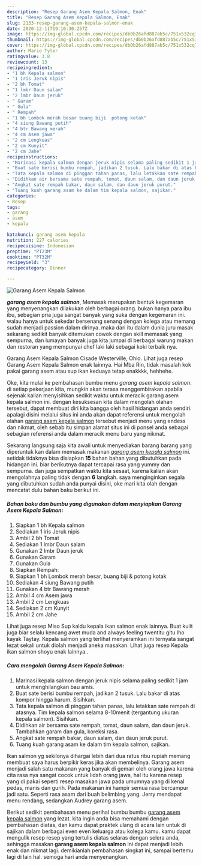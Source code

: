 ```yaml
---
description: "Resep Garang Asem Kepala Salmon, Enak"
title: "Resep Garang Asem Kepala Salmon, Enak"
slug: 2133-resep-garang-asem-kepala-salmon-enak
date: 2020-12-11T19:10:30.257Z
image: https://img-global.cpcdn.com/recipes/db0b26afd887ab5c/751x532cq70/garang-asem-kepala-salmon-foto-resep-utama.jpg
thumbnail: https://img-global.cpcdn.com/recipes/db0b26afd887ab5c/751x532cq70/garang-asem-kepala-salmon-foto-resep-utama.jpg
cover: https://img-global.cpcdn.com/recipes/db0b26afd887ab5c/751x532cq70/garang-asem-kepala-salmon-foto-resep-utama.jpg
author: Mario Tyler
ratingvalue: 3.8
reviewcount: 13
recipeingredient:
- "1 bh Kepala salmon"
- "1 iris Jeruk nipis"
- "2 bh Tomat"
- "1 lmbr Daun salam"
- "2 lmbr Daun jeruk"
- " Garam"
- " Gula"
- " Rempah"
- "1 bh Lombok merah besar buang biji  potong kotak"
- "4 siung Bawang putih"
- "4 btr Bawang merah"
- "4 cm Asem jawa"
- "2 cm Lengkuas"
- "2 cm Kunyit"
- "2 cm Jahe"
recipeinstructions:
- "Marinasi kepala salmon dengan jeruk nipis selama paling sedikit 1 jam untuk menghilangkan bau amis."
- "Buat sate berisi bumbu rempah, jadikan 2 tusuk. Lalu bakar di atas kompor hingga harum. Sisihkan."
- "Tata kepala salmon di pinggan tahan panas, lalu letakkan sate rempah di atasnya. Tim kepala salmon selama 8-10menit (tergantung ukuran kepala salmon). Sisihkan."
- "Didihkan air bersama sate rempah, tomat, daun salam, dan daun jeruk. Tambahkan garam dan gula, koreksi rasa."
- "Angkat sate rempah bakar, daun salam, dan daun jeruk purut."
- "Tuang kuah garang asam ke dalam tim kepala salmon, sajikan."
categories:
- Resep
tags:
- garang
- asem
- kepala

katakunci: garang asem kepala 
nutrition: 227 calories
recipecuisine: Indonesian
preptime: "PT23M"
cooktime: "PT32M"
recipeyield: "3"
recipecategory: Dinner

---
```



![Garang Asem Kepala Salmon](https://img-global.cpcdn.com/recipes/db0b26afd887ab5c/751x532cq70/garang-asem-kepala-salmon-foto-resep-utama.jpg)

<b><i>garang asem kepala salmon</i></b>, Memasak merupakan bentuk kegemaran yang menyenangkan dilakukan oleh berbagai orang. bukan hanya para ibu ibu, sebagian pria juga sangat banyak yang suka dengan kegemaran ini. walau hanya untuk sekedar bersenang senang dengan kolega atau memang sudah menjadi passion dalam dirinya. maka dari itu dalam dunia juru masak sekarang sedikit banyak ditemukan cowok dengan skill memasak yang sempurna, dan lumayan banyak juga kita jumpai di berbagai warung makan dan restoran yang mempunyai chef laki laki sebagai koki terbaik nya.

Garang Asem Kepala Salmon Cisade Westerville, Ohio. Lihat juga resep Garang Asem Kepala Salmon enak lainnya. Hai Mba Rin, tidak masalah kok pakai garang asem atau sup ikan keduaya tetap enakkkk, hehhehe.

Oke, kita mulai ke pembahasan bumbu menu <i>garang asem kepala salmon</i>. di setiap pekerjaan kita, mungkin akan terasa menggembirakan apabila sejenak kalian menyisihkan sedikit waktu untuk meracik garang asem kepala salmon ini. dengan kesuksesan kita dalam mengolah olahan tersebut, dapat membuat diri kita bangga oleh hasil hidangan anda sendiri. apalagi disini melalui situs ini anda akan dapat referensi untuk mengolah olahan <u>garang asem kepala salmon</u> tersebut menjadi menu yang endess dan nikmat, oleh sebab itu simpan alamat situs ini di ponsel anda sebagai sebagian referensi anda dalam meracik menu baru yang nikmat.


Sekarang langsung saja kita awali untuk menyediakan barang barang yang diperuntuk kan dalam memasak makanan <u><i>garang asem kepala salmon</i></u> ini. setidak tidaknya bisa disiapkan <b>15</b> bahan bahan yang dibutuhkan pada hidangan ini. biar berikutnya dapat tercapai rasa yang yummy dan sempurna. dan juga sempatkan waktu kita sesaat, karena kalian akan mengolahnya paling tidak dengan <b>6</b> langkah. saya menginginkan segala yang dibutuhkan sudah anda punyai disini, oke mari kita olah dengan mencatat dulu bahan baku berikut ini.

<!--inarticleads1-->

##### Bahan baku dan bumbu yang digunakan dalam menyiapkan Garang Asem Kepala Salmon:

1. Siapkan 1 bh Kepala salmon
1. Sediakan 1 iris Jeruk nipis
1. Ambil 2 bh Tomat
1. Sediakan 1 lmbr Daun salam
1. Gunakan 2 lmbr Daun jeruk
1. Gunakan  Garam
1. Gunakan  Gula
1. Siapkan  Rempah:
1. Siapkan 1 bh Lombok merah besar, buang biji &amp; potong kotak
1. Sediakan 4 siung Bawang putih
1. Gunakan 4 btr Bawang merah
1. Ambil 4 cm Asem jawa
1. Ambil 2 cm Lengkuas
1. Sediakan 2 cm Kunyit
1. Ambil 2 cm Jahe


Lihat juga resep Miso Sup kaldu kepala ikan salmon enak lainnya. Buat kulit juga biar selalu kencang awet muda and always feeling twentitu gitu lho kayak Taytay. Kepala salmon yang terlihat menyeramkan ini ternyata sangat lezat sekali untuk diolah menjadi aneka masakan. Lihat juga resep Kepala ikan salmon shoyu enak lainnya.. 

<!--inarticleads2-->

##### Cara mengolah Garang Asem Kepala Salmon:

1. Marinasi kepala salmon dengan jeruk nipis selama paling sedikit 1 jam untuk menghilangkan bau amis.
1. Buat sate berisi bumbu rempah, jadikan 2 tusuk. Lalu bakar di atas kompor hingga harum. Sisihkan.
1. Tata kepala salmon di pinggan tahan panas, lalu letakkan sate rempah di atasnya. Tim kepala salmon selama 8-10menit (tergantung ukuran kepala salmon). Sisihkan.
1. Didihkan air bersama sate rempah, tomat, daun salam, dan daun jeruk. Tambahkan garam dan gula, koreksi rasa.
1. Angkat sate rempah bakar, daun salam, dan daun jeruk purut.
1. Tuang kuah garang asam ke dalam tim kepala salmon, sajikan.


Ikan salmon yg sekilonya dihargai lebih dari dua ratus ribu rupiah memang membuat saya harus berpikir keras jika akan membelinya. Garang asem menjadi salah satu makanan yang banyak di gemari oleh orang jawa karena cita rasa nya sangat cocok untuk lidah orang jawa, hal itu karena resep yang di pakai seperti resep masakan jawa pada umumnya yang di kenal pedas, manis dan gurih. Pada makanan ini hampir semua rasa bercampur jadi satu. Seperti rasa asam dari buah belimbing yang. Jerry mendapat menu rendang, sedangkan Audrey garang asem. 

Berikut sedikit pembahasan menu perihal bumbu bumbu <u>garang asem kepala salmon</u> yang lezat. kita ingin anda bisa memahami dengan pembahasan diatas, dan kamu dapat praktek ulang di acara lain untuk di sajikan dalam berbagai even even keluarga atau kolega kamu. kamu dapat mengulik resep resep yang tertulis diatas selaras dengan selera anda, sehingga masakan <b>garang asem kepala salmon</b> ini dapat menjadi lebih enak dan nikmat lagi. demikianlah pembahasan singkat ini, sampai bertemu lagi di lain hal. semoga hari anda menyenangkan.
